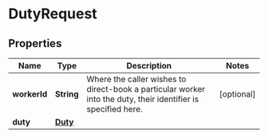 

# DutyRequest

## Properties

Name | Type | Description | Notes
------------ | ------------- | ------------- | -------------
**workerId** | **String** | Where the caller wishes to direct-book a particular worker into the duty, their identifier is specified here. |  [optional]
**duty** | [**Duty**](Duty.md) |  | 



